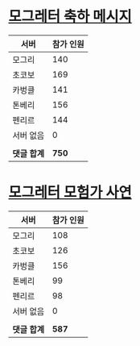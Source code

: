 # [모그레터 축하 메시지](./Event250701_v7_2_10th_moogleletter0.md)

|서버|참가 인원|
|-|-|
|모그리|140|
|초코보|169|
|카벙클|141|
|톤베리|156|
|펜리르|144|
|서버 없음|0|
|||
|**댓글 합계**|**750**|


# [모그레터 모험가 사연](./Event250701_v7_2_10th_moogleletter1.md)

|서버|참가 인원|
|-|-|
|모그리|108|
|초코보|126|
|카벙클|156|
|톤베리|99|
|펜리르|98|
|서버 없음|0|
|||
|**댓글 합계**|**587**|


